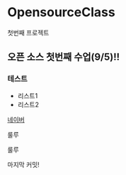 # OpensourceClass
첫번째 프로젝트

## 오픈 소스 첫번째 수업(9/5)!!

### 테스트
- 리스트1
- 리스트2

[네이버](http://www.naver.com)

룰루

룰루

마지막 커밋!
